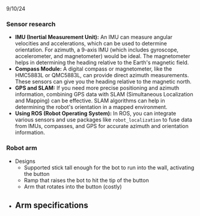 9/10/24
### Sensor research
- **IMU (Inertial Measurement Unit):** An IMU can measure angular velocities and accelerations, which can be used to determine orientation. For azimuth, a 9-axis IMU (which includes gyroscope, accelerometer, and magnetometer) would be ideal. The magnetometer helps in determining the heading relative to the Earth's magnetic field.
- **Compass Module:** A digital compass or magnetometer, like the HMC5883L or QMC5883L, can provide direct azimuth measurements. These sensors can give you the heading relative to the magnetic north.
- **GPS and SLAM:** If you need more precise positioning and azimuth information, combining GPS data with SLAM (Simultaneous Localization and Mapping) can be effective. SLAM algorithms can help in determining the robot's orientation in a mapped environment.
- **Using ROS (Robot Operating System):** In ROS, you can integrate various sensors and use packages like `robot_localization` to fuse data from IMUs, compasses, and GPS for accurate azimuth and orientation information.

### Robot arm
- Designs
	- Supported stick tall enough for the bot to run into the wall, activating the button
	- Ramp that raises the bot to hit the tip of the button
	- Arm that rotates into the button (costly)
- Arm specifications
	- 